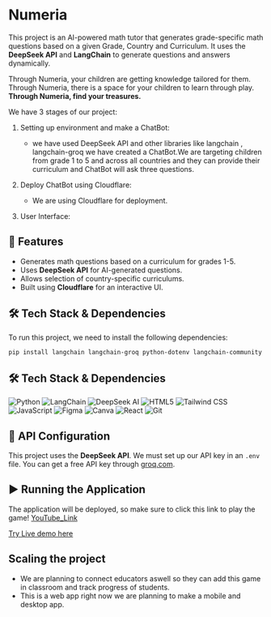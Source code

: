 # Numeria

This project is an AI-powered math tutor that generates grade-specific math questions based on a given Grade, Country and Curriculum. It uses the **DeepSeek API** and **LangChain** to generate questions and answers dynamically.

Through Numeria, your children are getting knowledge tailored for them.
Through Numeria, there is a space for your children to learn through play.
**Through Numeria, find your treasures.**

We have 3 stages of our project:
  1) Setting up environment and make a ChatBot:
     - we have used DeepSeek API and other libraries like langchain , langchain-groq we have created a ChatBot.We are targeting
       children from grade 1 to 5 and across all countries and they can provide their curriculum and ChatBot will ask three questions.

  2) Deploy ChatBot using Cloudflare:
     - We are using Cloudflare for deployment.
       
  3) User Interface:

## 🚀 Features
- Generates math questions based on a curriculum for grades 1-5.
- Uses **DeepSeek API** for AI-generated questions.
- Allows selection of country-specific curriculums.
- Built using **Cloudflare** for an interactive UI.

## 🛠️ Tech Stack & Dependencies
To run this project, we need to install the following dependencies:

```bash
pip install langchain langchain-groq python-dotenv langchain-community streamlit
```
## 🛠️ Tech Stack & Dependencies

![Python](https://img.shields.io/badge/Python-3.8%2B-blue?style=for-the-badge&logo=python)
![LangChain](https://img.shields.io/badge/LangChain-yellow?style=for-the-badge)
![DeepSeek AI](https://img.shields.io/badge/DeepSeek_API-green?style=for-the-badge)
![HTML5](https://img.shields.io/badge/HTML5-E34F26?style=for-the-badge&logo=html5&logoColor=white)
![Tailwind CSS](https://img.shields.io/badge/Tailwind_CSS-38B2AC?style=for-the-badge&logo=tailwind-css&logoColor=white)
![JavaScript](https://img.shields.io/badge/JavaScript-F7DF1E?style=for-the-badge&logo=javascript&logoColor=black)
![Figma](https://img.shields.io/badge/Figma-F24E1E?style=for-the-badge&logo=figma&logoColor=white)
![Canva](https://img.shields.io/badge/Canva-00C4CC?style=for-the-badge&logo=canva&logoColor=white)
![React](https://img.shields.io/badge/React-61DAFB?style=for-the-badge&logo=react&logoColor=black)
![Git](https://img.shields.io/badge/Git-F05032?style=for-the-badge&logo=git&logoColor=white)


## 🔑 API Configuration
This project uses the **DeepSeek API**. We must set up our API key in an `.env` file.
You can get a free API key through [groq.com](url).

## ▶️ Running the Application
The application will be deployed, so make sure to click this link to play the game!
[YouTube_Link](https://www.youtube.com/watch?v=QMGu90C97QI)

[Try Live demo here](https://95f2c477.numeria.pages.dev/) 

## Scaling the project
- We are planning to connect educators aswell so they can add this game in classroom and track progress of students.
- This is a web app right now we are planning to make a mobile and desktop app.


